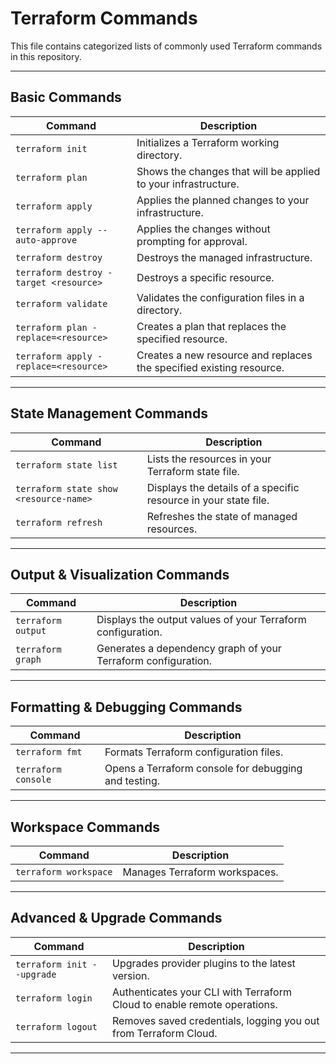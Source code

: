 # Terraform Commands

This file contains categorized lists of commonly used Terraform commands in this repository.

---

## Basic Commands

| Command                          | Description                                                      |
|-----------------------------------|------------------------------------------------------------------|
| `terraform init`                  | Initializes a Terraform working directory.                       |
| `terraform plan`                  | Shows the changes that will be applied to your infrastructure.   |
| `terraform apply`                 | Applies the planned changes to your infrastructure.              |
| `terraform apply --auto-approve`  | Applies the changes without prompting for approval.              |
| `terraform destroy`               | Destroys the managed infrastructure.                             |
| `terraform destroy -target <resource>`  |  Destroys a specific resource.                           |
| `terraform validate`              | Validates the configuration files in a directory.                |
| `terraform plan -replace=<resource>` | Creates a plan that replaces the specified resource.               |
| `terraform apply -replace=<resource>` | Creates a new resource and replaces the specified existing resource. |


---

## State Management Commands

| Command                          | Description                                                      |
|-----------------------------------|------------------------------------------------------------------|
| `terraform state list`            | Lists the resources in your Terraform state file.                |
| `terraform state show <resource-name>`            | Displays the details of a specific resource in your state file.  |
| `terraform refresh`               | Refreshes the state of managed resources.                        |

---

## Output & Visualization Commands

| Command                          | Description                                                      |
|-----------------------------------|------------------------------------------------------------------|
| `terraform output`                | Displays the output values of your Terraform configuration.      |
| `terraform graph`                 | Generates a dependency graph of your Terraform configuration.    |

---

## Formatting & Debugging Commands

| Command                          | Description                                                      |
|-----------------------------------|------------------------------------------------------------------|
| `terraform fmt`                   | Formats Terraform configuration files.                           |
| `terraform console`               | Opens a Terraform console for debugging and testing.             |

---

## Workspace Commands

| Command                          | Description                                                      |
|-----------------------------------|------------------------------------------------------------------|
| `terraform workspace`             | Manages Terraform workspaces.                                    |

---

## Advanced & Upgrade Commands

| Command                          | Description                                                      |
|-----------------------------------|------------------------------------------------------------------|
| `terraform init --upgrade`        | Upgrades provider plugins to the latest version.                 |
| `terraform login`                 | Authenticates your CLI with Terraform Cloud to enable remote operations. |
| `terraform logout`                | Removes saved credentials, logging you out from Terraform Cloud. |

---

